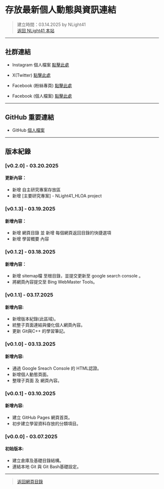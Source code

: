 # 存放最新個人動態與資訊連結  
> 建立時間：03.14.2025 by NLight41  
> [返回 NLight41 本站](https://nlight41.github.io/NLight41_LearningRepo/)  
  
---
## 社群連結  
  
- Instagram 個人檔案 [點擊此處](https://www.instagram.com/nlight_art.0410?igsh=MXUwNmtzYzAyc2N5NA%3D%3D&utm_source=qr)  
  
- X(Twitter) [點擊此處](https://x.com/nlight41?s=21&t=6YXR5RkSiCKSdAWCuqknow)  
  
- Facebook (粉絲專頁) [點擊此處](https://www.facebook.com/profile.php?id=100083596751475)  
  
- Facebook (個人檔案) [點擊此處](https://www.facebook.com/profile.php?id=100081201527760)  
  
---
## GitHub 重要連結  
  
- GitHub [個人檔案](https://github.com/NLight41)  
  
---
## 版本紀錄  

### [v0.2.0] - 03.20.2025  
#### 更新內容： 
- 新增 自主研究專案存放區  
- 新增 [主要研究專案] - NLight41_HLOA project
  
### [v0.1.3] - 03.19.2025  
#### 新增內容：  
- 新增 網頁目錄 並 新增 每個網頁返回目錄的快捷選項  
- 新增 學習概要 內容  
  
### [v0.1.2] - 03.18.2025
#### 新增內容：
- 新增 sitemap檔 至根目錄，並提交更新至 google search console 。
- 將網頁內容提交至 Bing WebMaster Tools。
  
### [v0.1.1] - 03.17.2025  
#### 新增內容:  
- 新增版本紀錄(此區域)。
- 統整子頁面連結與優化個人網頁內容。
- 更新 Git與C++ 的學習筆記。
  
### [v0.1.0] - 03.13.2025  
#### 新增內容:  
- 通過 Google Sreach Console 的 HTML認證。  
- 新增個人動態頁面。  
- 整理子頁面 及 網頁內容。  
  
### [v0.0.1] - 03.10.2025  
#### 新增內容:  
- 建立 GitHub Pages 網頁首頁。  
- 初步建立學習資料存放的分類項目。  
  
### [v0.0.0] - 03.07.2025  
#### 初始版本:  
- 建立倉庫及基礎目錄結構。  
- 連結本地 Git 與 Git Bash基礎設定。  
  
---
> [返回網頁目錄](https://nlight41.github.io/NLight41_LearningRepo/WebStorage/)  